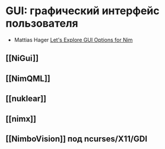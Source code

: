 # GUI: графический интерфейс пользователя

* Mattias Hager [Let's Explore GUI Options for Nim](https://matthiashager.com/gui-options-for-nim)

## [[NiGui]]
## [[NimQML]]
## [[nuklear]]
## [[nimx]]
## [[NimboVision]] под ncurses/X11/GDI